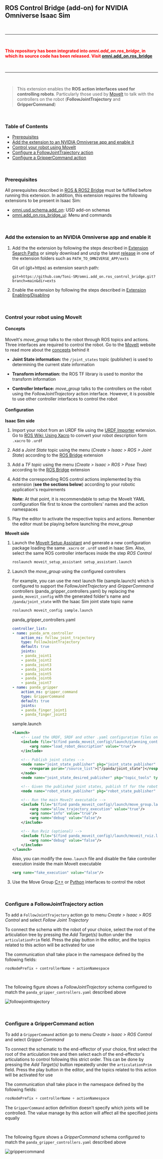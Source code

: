 ## ROS Control Bridge (add-on) for NVIDIA Omniverse Isaac Sim

<br>
<hr>
<br>

<p><strong style="color:red;">This repository has been integrated into <i>omni.add_on.ros_bridge</i>, in which its source code has been released. Visit <a href="https://github.com/Toni-SM/omni.add_on.ros_bridge">omni.add_on.ros_bridge</a></strong></p>

<br>
<hr>
<br>

> This extension enables the **ROS action interfaces used for controlling robots**. Particularly those used by [MoveIt](https://moveit.ros.org/) to talk with the controllers on the robot (**FollowJointTrajectory** and **GripperCommand**)

<br>

### Table of Contents

- [Prerequisites](#prerequisites)
- [Add the extension to an NVIDIA Omniverse app and enable it](#extension)
- [Control your robot using MoveIt](#control)
- [Configure a FollowJointTrajectory action](#follow_joint_trajectory)
- [Configure a GripperCommand action](#gripper_command)

<br>

<a name="prerequisites"></a>
### Prerequisites


All prerequisites described in [ROS & ROS2 Bridge](https://docs.omniverse.nvidia.com/app_isaacsim/app_isaacsim/ext_omni_isaac_ros_bridge.html) must be fulfilled before running this extension. In addition, this extension requires the following extensions to be present in Isaac Sim:

- [omni.usd.schema.add_on](https://github.com/Toni-SM/omni.usd.schema.add_on): USD add-on schemas
- [omni.add_on.ros_bridge_ui](https://github.com/Toni-SM/omni.add_on.ros_bridge_ui): Menu and commands

<br>

<a name="extension"></a>
### Add the extension to an NVIDIA Omniverse app and enable it

1. Add the the extension by following the steps described in [Extension Search Paths](https://docs.omniverse.nvidia.com/py/kit/docs/guide/extensions.html#extension-search-paths) or simply download and unzip the latest [release](https://github.com/Toni-SM/omni.add_on.ros_control_bridge/releases) in one of the extension folders such as ```PATH_TO_OMNIVERSE_APP/exts```

    Git url (git+https) as extension search path: 
    
    ```
    git+https://github.com/Toni-SM/omni.add_on.ros_control_bridge.git?branch=main&dir=exts
    ```

2. Enable the extension by following the steps described in [Extension Enabling/Disabling](https://docs.omniverse.nvidia.com/py/kit/docs/guide/extensions.html#extension-enabling-disabling)

<br>

<a name="control"></a>
### Control your robot using MoveIt

#### Concepts

MoveIt's *move_group* talks to the robot through ROS topics and actions. Three interfaces are required to control the robot. Go to the [MoveIt](https://moveit.ros.org/) website to read more about the [concepts](https://moveit.ros.org/documentation/concepts/) behind it

- **Joint State information:** the ```/joint_states``` topic (publisher) is used to determining the current state information

- **Transform information:** the ROS TF library is used to monitor the transform information

- **Controller Interface:** *move_group* talks to the controllers on the robot using the *FollowJointTrajectory* action interface. However, it is possible to use other controller interfaces to control the robot

#### Configuration

**Isaac Sim side**

1. Import your robot from an URDF file using the [URDF Importer](https://docs.omniverse.nvidia.com/app_isaacsim/app_isaacsim/ext_omni_isaac_urdf.html) extension. Go to [ROS Wiki: Using Xacro](http://wiki.ros.org/urdf/Tutorials/Using%20Xacro%20to%20Clean%20Up%20a%20URDF%20File#Using_Xacro) to convert your robot description form ```.xacro``` to ```.urdf``` 

2. Add a *Joint State* topic using the menu (*Create > Isaac > ROS > Joint State*) according to the [ROS Bridge](https://docs.omniverse.nvidia.com/app_isaacsim/app_isaacsim/ext_omni_isaac_ros_bridge.html) extension

3. Add a *TF topic* using the menu (*Create > Isaac > ROS > Pose Tree*) according to the [ROS Bridge](https://docs.omniverse.nvidia.com/app_isaacsim/app_isaacsim/ext_omni_isaac_ros_bridge.html) extension

4. Add the corresponding ROS control actions implemented by this extension (**see the sections below**) according to your robotic application's requirements 

    **Note:** At that point, it is recommendable to setup the MoveIt YAML configuration file first to know the controllers' names and the action namespaces

5. Play the editor to activate the respective topics and actions. Remember the editor must be playing before launching the *move_group*

**MoveIt side**

1. Launch the [MoveIt Setup Assistant](http://docs.ros.org/en/melodic/api/moveit_tutorials/html/doc/setup_assistant/setup_assistant_tutorial.html) and generate a new configuration package loading the same ```.xacro``` or ```.urdf``` used in Isaac Sim. Also, select the same ROS controller interfaces inside the step *ROS Control*
  
    ```bash
    roslaunch moveit_setup_assistant setup_assistant.launch
    ```
2. Launch the *move_group* using the configured controllers

    For example, you can use the next launch file (sample.launch) which is configured to support the *FollowJointTrajectory* and *GripperCommand* controllers (panda_gripper_controllers.yaml) by replacing the ```panda_moveit_config``` with the generated folder's name and ```/panda/joint_state``` with the Isaac Sim joint state topic name

    ```bash
    roslaunch moveit_config sample.launch
    ```
    
    panda_gripper_controllers.yaml
    ```yaml
    controller_list:
    - name: panda_arm_controller
        action_ns: follow_joint_trajectory
        type: FollowJointTrajectory
        default: true
        joints:
        - panda_joint1
        - panda_joint2
        - panda_joint3
        - panda_joint4
        - panda_joint5
        - panda_joint6
        - panda_joint7
    - name: panda_gripper
        action_ns: gripper_command
        type: GripperCommand
        default: true
        joints:
        - panda_finger_joint1
        - panda_finger_joint2
    ```

    sample.launch
    ```xml
    <launch>
        <!-- Load the URDF, SRDF and other .yaml configuration files on the param server -->
        <include file="$(find panda_moveit_config)/launch/planning_context.launch">
            <arg name="load_robot_description" value="true"/>
        </include>

        <!-- Publish joint states -->
        <node name="joint_state_publisher" pkg="joint_state_publisher" type="joint_state_publisher">
            <rosparam param="/source_list">["/panda/joint_state"]</rosparam>
        </node>
        <node name="joint_state_desired_publisher" pkg="topic_tools" type="relay" args="joint_states joint_states_desired"/>

        <!-- Given the published joint states, publish tf for the robot links -->
        <node name="robot_state_publisher" pkg="robot_state_publisher" type="robot_state_publisher" respawn="true" output="screen" />

        <!-- Run the main MoveIt executable -->
        <include file="$(find panda_moveit_config)/launch/move_group.launch">
            <arg name="allow_trajectory_execution" value="true"/>
            <arg name="info" value="true"/>
            <arg name="debug" value="false"/>
        </include>

        <!-- Run Rviz (optional) -->
        <include file="$(find panda_moveit_config)/launch/moveit_rviz.launch">
            <arg name="debug" value="false"/>
        </include>
    </launch>
    ```

    Also, you can modify the ```demo.launch``` file and disable the fake controller execution inside the main MoveIt executable

    ```xml
    <arg name="fake_execution" value="false"/>
    ```

3. Use the Move Group [C++](http://docs.ros.org/en/melodic/api/moveit_tutorials/html/doc/move_group_interface/move_group_interface_tutorial.html) or [Python](http://docs.ros.org/en/melodic/api/moveit_tutorials/html/doc/move_group_python_interface/move_group_python_interface_tutorial.html) interfaces to control the robot

<br>

<a name="follow_joint_trajectory"></a>
### Configure a FollowJointTrajectory action

To add a ```FollowJointTrajectory``` action go to menu *Create > Isaac > ROS Control* and select *Follow Joint Trajectory*

To connect the schema with the robot of your choice, select the root of the articulation tree by pressing the *Add Target(s)* button under the ```articulationPrim``` field. Press the play button in the editor, and the topics related to this action will be activated for use

The communication shall take place in the namespace defined by the following fields:

```python
rosNodePrefix + controllerName + actionNamespace
```

<br>

The following figure shows a *FollowJointTrajectory* schema configured to match the ```panda_gripper_controllers.yaml``` described above

![followjointtrajectory](https://user-images.githubusercontent.com/22400377/123482177-22aee580-d605-11eb-83da-f360310ecd14.png)

<br>

<a name="gripper_command"></a>
### Configure a GripperCommand action


To add a ```GripperCommand``` action go to menu *Create > Isaac > ROS Control* and select *Gripper Command*

To connect the schematic to the end-effector of your choice, first select the root of the articulation tree and then select each of the end-effector's articulations to control following this strict order. This can be done by pressing the *Add Target(s)* button repeatedly under the ```articulationPrim``` field. Press the play button in the editor, and the topics related to this action will be activated for use

The communication shall take place in the namespace defined by the following fields:

```python
rosNodePrefix + controllerName + actionNamespace
```

The ```GripperCommand``` action definition doesn't specify which joints will be controlled. The value manage by this action will affect all the specified joints equally

<br>

The following figure shows a *GripperCommand* schema configured to match the ```panda_gripper_controllers.yaml``` described above

![grippercommand](https://user-images.githubusercontent.com/22400377/123482246-39553c80-d605-11eb-840b-5834a5e192b2.png)
